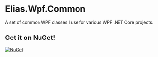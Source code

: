 # Elias.Wpf.Common
A set of common WPF classes I use for various WPF .NET Core projects.

## Get it on NuGet!

[![NuGet](https://img.shields.io/badge/Elias.Wpf.Common-1.0.0-blue)](https://www.nuget.org/packages/Elias.Wpf.Common/1.0.0)
